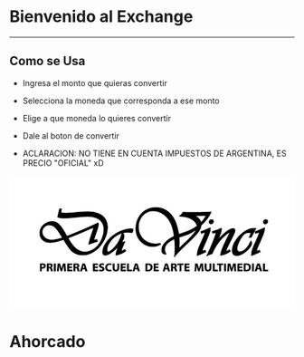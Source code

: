 # Bienvenido al Exchange
---
## Como se Usa

- Ingresa el monto que quieras convertir
- Selecciona la moneda que corresponda a ese monto
- Elige a que moneda lo quieres convertir
- Dale al boton de convertir

- ACLARACION: NO TIENE EN CUENTA IMPUESTOS DE ARGENTINA, ES PRECIO "OFICIAL" xD



![alt text](src/img/asd.jpg)

# Ahorcado
